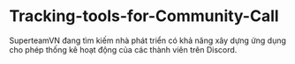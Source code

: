 # Tracking-tools-for-Community-Call
SuperteamVN đang tìm kiếm nhà phát triển có khả năng xây dựng ứng dụng cho phép thống kê hoạt động của các thành viên trên Discord.
